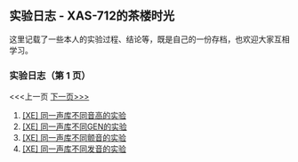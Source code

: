 ## 实验日志 - XAS-712的茶楼时光

这里记载了一些本人的实验过程、结论等，既是自己的一份存档，也欢迎大家互相学习。  

### 实验日志（第 1 页）
<<<上一页 [下一页>>>](index.2.md)

1. [\[XE\] 同一声库不同音高的实验](xe/xe-same-lib-diff-pitch)
2. [\[XE\] 同一声库不同GEN的实验](xe/xe-same-lib-diff-gen)
3. [\[XE\] 同一声库不同颤音的实验](xe/xe-same-lib-diff-vib)
4. [\[XE\] 同一声库不同发音的实验](xe/xe-same-lib-diff-pron)
